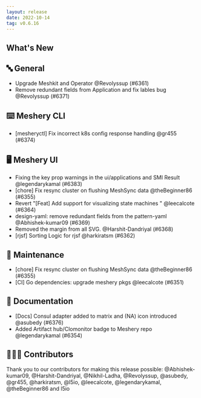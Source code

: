 ```yaml
---
layout: release
date: 2022-10-14
tag: v0.6.16
---
```


## What's New
## 🔤 General
- Upgrade Meshkit and Operator @Revolyssup (#6361)
- Remove redundant fields from Application and fix lables bug @Revolyssup (#6371)

## ⌨️ Meshery CLI

- [mesheryctl] Fix incorrect k8s config response handling @gr455 (#6374)

## 🖥 Meshery UI

- Fixing the key prop warnings in the ui/applications and SMI Result @legendarykamal (#6383)
- [chore] Fix resync cluster on flushing MeshSync data @theBeginner86 (#6355)
- Revert "[Feat] Add support for visualizing state machines " @leecalcote (#6364)
- design-yaml: remove redundant fields from the pattern-yaml @Abhishek-kumar09 (#6369)
- Removed the margin from all SVG. @Harshit-Dandriyal (#6368)
- [rjsf] Sorting Logic for rjsf  @harkiratsm (#6362)

## 🧰 Maintenance

- [chore] Fix resync cluster on flushing MeshSync data @theBeginner86 (#6355)
- [CI] Go dependencies: upgrade meshery pkgs @leecalcote (#6351)

## 📖 Documentation

- [Docs] Consul adapter added to matrix and (NA) icon introduced @asubedy (#6376)
- Added Artifact hub/Clomonitor badge to Meshery repo @legendarykamal (#6354)

## 👨🏽‍💻 Contributors

Thank you to our contributors for making this release possible:
@Abhishek-kumar09, @Harshit-Dandriyal, @Nikhil-Ladha, @Revolyssup, @asubedy, @gr455, @harkiratsm, @l5io, @leecalcote, @legendarykamal, @theBeginner86 and l5io

